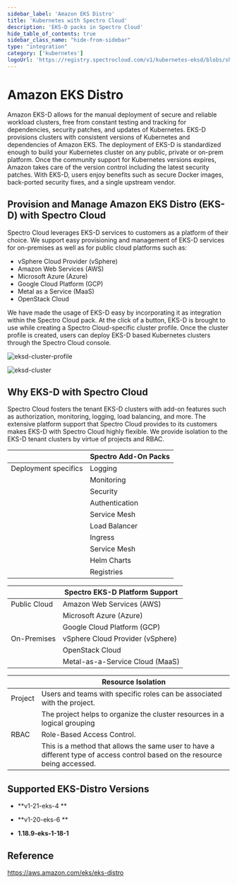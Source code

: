 ```yaml
---
sidebar_label: 'Amazon EKS Distro'
title: 'Kubernetes with Spectro Cloud'
description: 'EKS-D packs in Spectro Cloud'
hide_table_of_contents: true
sidebar_class_name: "hide-from-sidebar"
type: "integration"
category: ['kubernetes']
logoUrl: 'https://registry.spectrocloud.com/v1/kubernetes-eksd/blobs/sha256:5790ca7040999e2f9371163a319cda652ed1e32139bcb9c6fb32a0152d9f48fb?type=image/png'
---
```



# Amazon EKS Distro

Amazon EKS-D allows for the manual deployment of secure and reliable workload clusters, free from constant testing and tracking for dependencies, security patches, and updates of Kubernetes. EKS-D provisions clusters with consistent versions of Kubernetes and dependencies of Amazon EKS. The deployment of EKS-D is standardized enough to build your Kubernetes cluster on any public, private or on-prem platform. Once the community support for Kubernetes versions expires, Amazon takes care of the version control including the latest security patches. With EKS-D, users enjoy benefits such as secure Docker images, back-ported security fixes, and a single upstream vendor.
## Provision and Manage Amazon EKS Distro (EKS-D) with Spectro Cloud
Spectro Cloud leverages EKS-D services to customers as a platform of their choice. We support easy provisioning and management of EKS-D services for on-premises as well as for public cloud platforms such as:

* vSphere Cloud Provider (vSphere)
* Amazon Web Services (AWS)
* Microsoft Azure (Azure)
* Google Cloud Platform (GCP)
* Metal as a Service (MaaS)
* OpenStack Cloud

We have made the usage of EKS-D easy by incorporating it as integration within the Spectro Cloud pack. At the click of a button, EKS-D is brought to use while creating a Spectro Cloud-specific cluster profile.
Once the cluster profile is created, users can deploy EKS-D based Kubernetes clusters through the Spectro Cloud console.

![eksd-cluster-profile](/eksd-cluster-profile.png)

![eksd-cluster](/eksd-cluster.png)

## Why EKS-D with Spectro Cloud

Spectro Cloud fosters the tenant EKS-D clusters with add-on features such as authorization, monitoring, logging, load balancing, and more.
The extensive platform support that Spectro Cloud provides to its customers makes EKS-D with Spectro Cloud highly flexible.
We provide isolation to the EKS-D tenant clusters by virtue of projects and RBAC.

||Spectro Add-On Packs|
|-|------|
|Deployment specifics|Logging|
||Monitoring |
||Security |
||Authentication|
||Service Mesh |
||Load Balancer |
||Ingress |
||Service Mesh |
||Helm Charts |
||Registries|

||Spectro EKS-D Platform Support|
|-|----|
|Public Cloud|Amazon Web Services (AWS)
||Microsoft Azure (Azure)
||Google Cloud Platform (GCP)|
|On-Premises|vSphere Cloud Provider (vSphere)|
||OpenStack Cloud|
||Metal-as-a-Service Cloud (MaaS)|

||Resource Isolation|
|-|---|
| Project |Users and teams with specific roles can be associated with the project.|
|  |The project helps to organize the cluster resources in a logical grouping |
| RBAC|Role-Based Access Control.|
| |This is a method that allows the same user to have a different type of access control based on the resource being accessed.|

## Supported EKS-Distro Versions

<Tabs>
<TabItem label="1.21.x" value="EKS-D_v1.21">

* **v1-21-eks-4 **

</TabItem>
<TabItem label="1.20.x" value="EKS-D_v1.20">

* **v1-20-eks-6 **

</TabItem>

<TabItem label="1.18.x" value="EKS-D_v1.18">

* **1.18.9-eks-1-18-1**

</TabItem>

</Tabs>

## Reference

https://aws.amazon.com/eks/eks-distro
